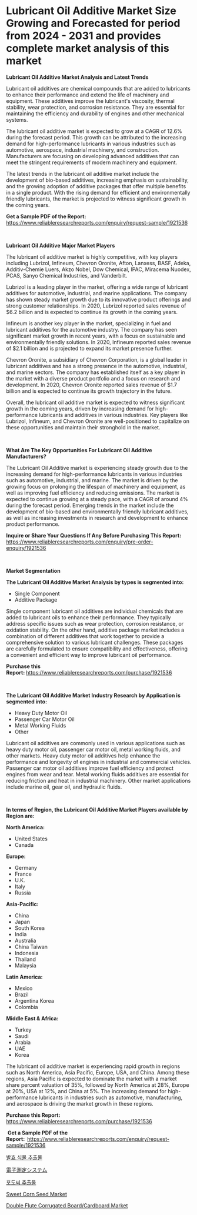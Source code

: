 <p><h1>Lubricant Oil Additive Market Size Growing and Forecasted for period from 2024 - 2031 and provides complete market analysis of this market</h1></p><p><strong>Lubricant Oil Additive Market Analysis and Latest Trends</strong></p>
<p><p>Lubricant oil additives are chemical compounds that are added to lubricants to enhance their performance and extend the life of machinery and equipment. These additives improve the lubricant's viscosity, thermal stability, wear protection, and corrosion resistance. They are essential for maintaining the efficiency and durability of engines and other mechanical systems.</p><p>The lubricant oil additive market is expected to grow at a CAGR of 12.6% during the forecast period. This growth can be attributed to the increasing demand for high-performance lubricants in various industries such as automotive, aerospace, industrial machinery, and construction. Manufacturers are focusing on developing advanced additives that can meet the stringent requirements of modern machinery and equipment.</p><p>The latest trends in the lubricant oil additive market include the development of bio-based additives, increasing emphasis on sustainability, and the growing adoption of additive packages that offer multiple benefits in a single product. With the rising demand for efficient and environmentally friendly lubricants, the market is projected to witness significant growth in the coming years.</p></p>
<p><strong>Get a Sample PDF of the Report:&nbsp;</strong> <a href="https://www.reliableresearchreports.com/enquiry/request-sample/1921536">https://www.reliableresearchreports.com/enquiry/request-sample/1921536</a></p>
<p>&nbsp;</p>
<p><strong>Lubricant Oil Additive Major Market Players</strong></p>
<p><p>The lubricant oil additive market is highly competitive, with key players including Lubrizol, Infineum, Chevron Oronite, Afton, Lanxess, BASF, Adeka, Additiv-Chemie Luers, Akzo Nobel, Dow Chemical, IPAC, Miracema Nuodex, PCAS, Sanyo Chemical Industries, and Vanderbilt. </p><p>Lubrizol is a leading player in the market, offering a wide range of lubricant additives for automotive, industrial, and marine applications. The company has shown steady market growth due to its innovative product offerings and strong customer relationships. In 2020, Lubrizol reported sales revenue of $6.2 billion and is expected to continue its growth in the coming years.</p><p>Infineum is another key player in the market, specializing in fuel and lubricant additives for the automotive industry. The company has seen significant market growth in recent years, with a focus on sustainable and environmentally friendly solutions. In 2020, Infineum reported sales revenue of $2.1 billion and is projected to expand its market presence further.</p><p>Chevron Oronite, a subsidiary of Chevron Corporation, is a global leader in lubricant additives and has a strong presence in the automotive, industrial, and marine sectors. The company has established itself as a key player in the market with a diverse product portfolio and a focus on research and development. In 2020, Chevron Oronite reported sales revenue of $1.7 billion and is expected to continue its growth trajectory in the future.</p><p>Overall, the lubricant oil additive market is expected to witness significant growth in the coming years, driven by increasing demand for high-performance lubricants and additives in various industries. Key players like Lubrizol, Infineum, and Chevron Oronite are well-positioned to capitalize on these opportunities and maintain their stronghold in the market.</p></p>
<p>&nbsp;</p>
<p><strong>What Are The Key Opportunities For Lubricant Oil Additive Manufacturers?</strong></p>
<p><p>The Lubricant Oil Additive market is experiencing steady growth due to the increasing demand for high-performance lubricants in various industries such as automotive, industrial, and marine. The market is driven by the growing focus on prolonging the lifespan of machinery and equipment, as well as improving fuel efficiency and reducing emissions. The market is expected to continue growing at a steady pace, with a CAGR of around 4% during the forecast period. Emerging trends in the market include the development of bio-based and environmentally friendly lubricant additives, as well as increasing investments in research and development to enhance product performance.</p></p>
<p><strong>Inquire or Share Your Questions If Any Before Purchasing This Report:</strong> <a href="https://www.reliableresearchreports.com/enquiry/pre-order-enquiry/1921536">https://www.reliableresearchreports.com/enquiry/pre-order-enquiry/1921536</a></p>
<p>&nbsp;</p>
<p><strong>Market Segmentation</strong></p>
<p><strong>The Lubricant Oil Additive Market Analysis by types is segmented into:</strong></p>
<p><ul><li>Single Component</li><li>Additive Package</li></ul></p>
<p><p>Single component lubricant oil additives are individual chemicals that are added to lubricant oils to enhance their performance. They typically address specific issues such as wear protection, corrosion resistance, or oxidation stability. On the other hand, additive package market includes a combination of different additives that work together to provide a comprehensive solution to various lubricant challenges. These packages are carefully formulated to ensure compatibility and effectiveness, offering a convenient and efficient way to improve lubricant oil performance.</p></p>
<p><strong>Purchase this Report:&nbsp;</strong><a href="https://www.reliableresearchreports.com/purchase/1921536">https://www.reliableresearchreports.com/purchase/1921536</a></p>
<p>&nbsp;</p>
<p><strong>The Lubricant Oil Additive Market Industry Research by Application is segmented into:</strong></p>
<p><ul><li>Heavy Duty Motor Oil</li><li>Passenger Car Motor Oil</li><li>Metal Working Fluids</li><li>Other</li></ul></p>
<p><p>Lubricant oil additives are commonly used in various applications such as heavy duty motor oil, passenger car motor oil, metal working fluids, and other markets. Heavy duty motor oil additives help enhance the performance and longevity of engines in industrial and commercial vehicles. Passenger car motor oil additives improve fuel efficiency and protect engines from wear and tear. Metal working fluids additives are essential for reducing friction and heat in industrial machinery. Other market applications include marine oil, gear oil, and hydraulic fluids.</p></p>
<p>&nbsp;</p>
<p><strong>In terms of Region, the Lubricant Oil Additive Market Players available by Region are:</strong></p>
<p>
    <p> <strong> North America: </strong>
        <ul>
            <li>United States</li>
            <li>Canada</li>
        </ul>
        </p> 
    <p> <strong> Europe: </strong>
        <ul>
            <li>Germany</li>
            <li>France</li>
            <li>U.K.</li>
            <li>Italy</li>
            <li>Russia</li>
        </ul>
        </p> 
    <p> <strong> Asia-Pacific: </strong>
        <ul>
            <li>China</li>
            <li>Japan</li>
            <li>South Korea</li>
            <li>India</li>
            <li>Australia</li>
            <li>China Taiwan</li>
            <li>Indonesia</li>
            <li>Thailand</li>
            <li>Malaysia</li>
        </ul>
        </p> 
    <p> <strong> Latin America: </strong>
        <ul>
            <li>Mexico</li>
            <li>Brazil</li>
            <li>Argentina Korea</li>
            <li>Colombia</li>
        </ul>
        </p> 
    <p> <strong> Middle East & Africa: </strong>
        <ul>
            <li>Turkey</li>
            <li>Saudi</li>
            <li>Arabia</li>
            <li>UAE</li>
            <li>Korea</li>
        </ul>
    </p>
    </p>
<p><p>The lubricant oil additive market is experiencing rapid growth in regions such as North America, Asia Pacific, Europe, USA, and China. Among these regions, Asia Pacific is expected to dominate the market with a market share percent valuation of 35%, followed by North America at 28%, Europe at 20%, USA at 12%, and China at 5%. The increasing demand for high-performance lubricants in industries such as automotive, manufacturing, and aerospace is driving the market growth in these regions.</p></p>
<p><strong>Purchase this Report: </strong><a href="https://www.reliableresearchreports.com/purchase/1921536">https://www.reliableresearchreports.com/purchase/1921536</a></p>
<p>&nbsp;<strong>Get a Sample PDF of the Report:&nbsp;&nbsp;</strong><a href="https://www.reliableresearchreports.com/enquiry/request-sample/1921536">https://www.reliableresearchreports.com/enquiry/request-sample/1921536</a></p>
<p><strong></strong></p>
<p><p><a href="https://medium.com/@theothessalian/2024%EB%85%84%EB%B6%80%ED%84%B0-2031%EB%85%84%EA%B9%8C%EC%A7%80%EC%9D%98-%EB%B0%9C%ED%9A%A8-%EC%8B%9D%EB%AC%BC-%EC%B6%94%EC%B6%9C%EB%AC%BC-%EC%8B%9C%EC%9E%A5-%EB%B6%84%EC%84%9D-%EB%B0%8F-%ED%81%AC%EA%B8%B0-%EC%98%88%EC%B8%A1-995fb6c2a043">발효 식물 추출물</a></p><p><a href="https://medium.com/@ebonyhane1955/%E9%9B%BB%E5%AD%90%E8%A8%88%E6%B8%AC%E3%82%B7%E3%82%B9%E3%83%86%E3%83%A0%E5%B8%82%E5%A0%B4%E3%83%AC%E3%83%9D%E3%83%BC%E3%83%88%E3%81%AF-%E3%81%93%E3%81%AE%E5%B8%82%E5%A0%B4%E3%81%AE%E6%9C%80%E6%96%B0%E3%83%88%E3%83%AC%E3%83%B3%E3%83%89%E3%82%84%E6%88%90%E9%95%B7%E6%A9%9F%E4%BC%9A%E3%82%92%E6%98%8E%E3%82%89%E3%81%8B%E3%81%AB%E3%81%97%E3%81%A6%E3%81%84%E3%81%BE%E3%81%99-af31b5f714de">電子測定システム</a></p><p><a href="https://medium.com/@tyrelvezina0vc2ayv1ss8syx/%ED%8F%AC%EB%8F%84%EC%94%A8-%EC%B6%94%EC%B6%9C%EB%AC%BC-%EC%8B%9C%EC%9E%A5-2031%EB%85%84%EA%B9%8C%EC%A7%80%EC%9D%98-%ED%8A%B8%EB%A0%8C%EB%93%9C-%EC%98%88%EC%B8%A1-%EB%B0%8F-%EA%B2%BD%EC%9F%81-%EB%B6%84%EC%84%9D-cadcc92034e1">포도씨 추출물</a></p><p><a href="https://view.publitas.com/reportprime-1/sweet-corn-seed-market-size-market-share-and-global-market-analysis-report-2024-2031/">Sweet Corn Seed Market</a></p><p><a href="https://forested-sushi-9b0.notion.site/Double-Flute-Corrugated-Board-Cardboard-Market-Size-Market-Share-and-Global-Market-Analysis-Report--c6c95bc3b391400baf7f660b75c79c1c">Double Flute Corrugated Board/Cardboard Market</a></p></p>